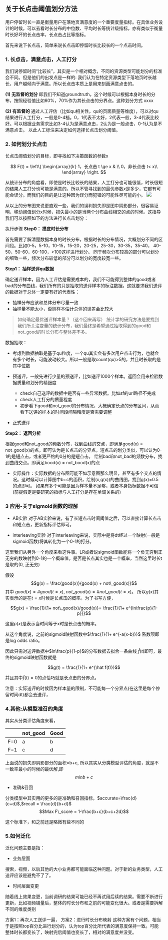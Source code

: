 



## 关于长点击阈值划分方法

用户停留时长一直是衡量用户在落地页满意度的一个重要度量指标。在具体业务设计的时候，可以去看时长分布的中位数、平均时长等统计级指标，亦有类似于衡量时长好坏的长点击率，长点击占比等指标。

首先来说下长点击，简单来说长点击即停留时长比较长的一个点击时间。

### 1. 长点击，满意点击，人工打分
我们说停留时间“比较长”，其实是一个相对概念，不同的资源类型可能划分的标准会不同。但是他们的出发点是一样的: 我们认为在特定资源类型下落地页时长越长，用户越倾向于满意。所以长点击本质上是用来刻画满意点击的。

**(1) 无监督的划分**
即我们不知道groundtruth，这个时候可以根据本身时长的分布，按照经验值比如60%，70%作为其长点击的分界点。这种划分方式 xxxx

**(2) 有监督的**
通过人工评估（比如qu相关性，qu的页面质量等维度），可以对qu结果进行人工打分，一般是0-4档。0，1代表不太好，2代表一般，3-4代表比较好。可以根据业务需求比如3-4认为是满意点击，2认为是一般点击，0-1认为是不满意点击。
以此人工标注来决定如何选择长点击划分阈值。

### 2. 如何划分长点击

长点击阈值划分的目标，即寻找如下决策函数的参数x
	
$$
F(t) = \left\{
             \begin{array}{lr}
            1，长点击 t \ge x &  \\
            0，非长点击 t< x\\  
             \end{array}
\right.
$$


从统计分布的角度看，即使是时长比较长的结果，人工打分也可能很低，时长很短的结果人工打分也可能是满意的。所以不管寻找到的最优参数$x$是多少，它都有可能会误分。而我们的目的是让这种因为误分而犯错的可能性尽可能的小。
![](media/15542962343188/15543644977641.jpg)

从以上的分布图来说更直观一些，我们的误判损失即是图中阴影部分，很容易证明，移动阈值划分x时候，损失最小的是当两个分布曲线相交的点的时候。这指导我们可以按照如下的方法进行长点击划分：

执行步骤
**Step0： 摸底时长分布**

首先需要了解清楚数据本身的时长分布，根据时长的分布情况，大概划分不同的区间段。比如0-5，5-10，10-15，15-20，20-25，25-30，30-35，35-40， 40-50，50-60，60-100，>100这样进行划分。
同于频次分布较高的部分可以划分的细致一些，频次分布较低的部分可以划分的宽度较宽一些。


**Step1： 抽样送评qu数据**

确定送评样本，因为人工评估是需要成本的，我们不可能得到整体的good或者bad的分布曲线，我们所有的只是抽取的送评样本的标注数据。这就要求我们送评的数据对于总体一定要有好的代表性：

* 抽样分布应该和总体分布尽量一致
* 抽样量不能太小，否则样本估计总体的误差会比较大


> 如何确定最优送评样本量？（这个回来再写）
统计学的研究方法是要找到我们所关注变量的统计分布，我们最终是希望通过抽取得到的good和not_good的时长分布与整体差不多。


数据抽取：

* 考虑到数据抽取是基于qu粒度，一个qu其实会有多次用户点击行为，也就会有多个时长，可能波动较大。所以一般是取count(qu)>5的，并且时长取的是其中位数
* 预送评，一般先进行少量的预送评，比如送评1000个样本。返回会用来检验数据质量和划分的精细度
    * check自己送评的数据中是否有一些异常数据。比如sf的url路径不完成
    * check人工打分的质量程度
    * 初步看下good和not_good的分布情况，大概确定长点的分布区间，从而看下送评的样本的时间段间隔精度是否需要调整

* 正式送评

**Step2： 返回分析**

根据good和not_good的频数分布，找到曲线的交点，即满足good(x) = not_good(x)的点，即可认为是长点击的分界点。短点击的划分类似，可以认为0-1的是短点击，或者更严格的0分的是短点击。 绘制bad和not_bad的频数分布，找到曲线交点。即满足bood(x) = not_bood(x)的点

* 实际操作：实际数据的分布图可能不如示意图那么明显，甚至有多个交点的情况。这时候可以计算图中b+c的面积，绘制(x,g(x))的曲线图，找到g(x)=0.5的点即可。 如果有多个可能是因为样本量不足够，或者本身指标数据不可信(前提假定是要研究的指标与人工打分是存在单调关系的)


### 3 应用-关于sigmoid函数的理解

* AB实验
对于AB实验来说，有了长短点击时间阈值之后，可以直接计算长点击和短点击，更新指标评估即可。

* interleaving实验
对于interleaving来说，实际中是将dt经过一个映射(一般是sigmoid函数)将其转化为一个0-1的打分。

这里我们从另外一个角度来看这件事。LR或者说sigmoid函数能将一个负无穷到正无穷的数映射到0-1的一个概率值。是否是长点其实也是一个概率，当然这里时长t是取的(0, 正无穷)

假设
$$g(x) = \frac{good(x)}{good(x) + not\_good(x)}$$
其中 $good(x)= \#good(t=x)$, $not\_good(x)=\#not\_good(t= x)$。 
所以$g(x)$其实表示的是在$t=x$时候是长点击的概率。为了书写方便，


$$g(x) = \frac{1}{1+ not\_good(x)/good(x)}= \frac{1}{1+ e^{ln\frac{p}{1-p}}}$$


这里$p(x)$是表示当时间等于x时是长点击的概率。

从这个角度说，之前的sigmoid映射函数中$\frac{1}{1+ e^{-a(x-b)}}$ 系数项即是log odds ratio。

因此只需对送评数据中$ln\frac{p}{1-p}$的分布数据去拟合一条曲线 $\hat f(t)$即可，最终的sigmoid映射函数就是

$$g(t) = \frac{1}{1+ e^{\hat f(t)}}$$

并且其中$\hat f(t)=0$的点恰巧就是长点击的分界点。



注意：实际送评的时候因为样本量的限制，不可能每一个分界点(在这里是每个停留时间dt)都会去送评，






### 4.其他:从模型准召的角度

其实从分类评估角度来看，

|   | not_good | Good |
| --- | --- | --- |
| F=0 | a | b |
| F=1 | c | d |

上面说的损失即阴影部分的面积=b+c, 所以其实从分类模型评估的角度，就是不一致率最小的时候的最优解,即
$$min b+c$$



* 准确&召回

分类模型中其实用的更多的是准确和召回指标，$accurate=\frac{d}{c+d}$,$recall = \frac{d}{b+d}$
$$Max F\_score = 1-\frac{b+c}{b+c+2d}$$

这个标准下，和之前还是略微有些不同的


### 5.如何泛化

泛化问题主要是指：

* 业务层面

搜索，视频，以后其他的大小业务都可能面临这种问题。对于新的业务类型，人工送评应该是避免不了了。

* 时间层面变更

随着线上效果变更，当前调研的结果可能已经不再试用后续的结果。需要不断进行更新，比如视频铺量后，整体的时长分布和之前的可能变化很大。或者是需要拆解不同的维度类别

方案1：再次人工送评一遍，
方案2：进行时长分布映射
这种方案有个问题，相当于是按照top百分比进行划分的，认为top百分比所代表的满意度保持一致。可能整体时长都变长了，映射完后阈值也变长了，相对的满意度并没变。



